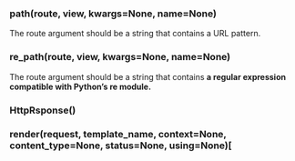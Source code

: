 ### path(route, view, kwargs=None, name=None)
The route argument should be a string that contains a URL pattern. 

### re_path(route, view, kwargs=None, name=None)
The route argument should be a string that contains **a regular expression compatible with Python’s re module.**

### HttpRsponse()

### render(request, template_name, context=None, content_type=None, status=None, using=None)[
